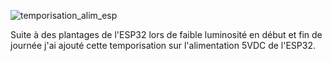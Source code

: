 ![temporisation_alim_esp](https://github.com/user-attachments/assets/a1d4ae18-6458-4484-a4fb-025e5c4b30cf)

Suite à des plantages de l'ESP32 lors de faible luminosité en début et fin de journée j'ai ajouté cette temporisation sur l'alimentation 5VDC de l'ESP32.
